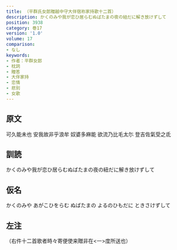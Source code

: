 ```yaml
---
title: （平群氏女郎贈越中守大伴宿祢家持歌十二首）
description: かくのみや我が恋ひ居らむぬばたまの夜の紐だに解き放けずして
position: 3938
category: 巻17
version: '1.0'
volume: 17
comparison:
- なし
keywords:
- 作者：平群女郎
- 枕詞
- 贈答
- 大伴家持
- 恋情
- 悲別
- 女歌
---
```


## 原文

可久能未也 安我故非乎浪牟 奴婆多麻能 欲流乃比毛太尓 登吉佐氣受之氐

## 訓読

かくのみや我が恋ひ居らむぬばたまの夜の紐だに解き放けずして

## 仮名

かくのみや あがこひをらむ ぬばたまの よるのひもだに ときさけずして

## 左注

（右件十二首歌者時々寄便使来贈非在<一>度所送也）
